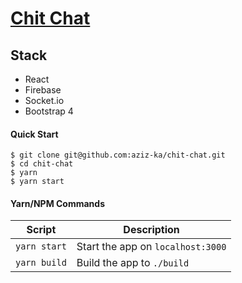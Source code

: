 # [Chit Chat](https://internal-eyes.surge.sh)


## Stack

- React
- Firebase
- Socket.io
- Bootstrap 4


#### Quick Start

```shell
$ git clone git@github.com:aziz-ka/chit-chat.git
$ cd chit-chat
$ yarn
$ yarn start
```


#### Yarn/NPM Commands

|Script|Description|
|---|---|
|`yarn start`|Start the app on `localhost:3000`|
|`yarn build`|Build the app to `./build`|
